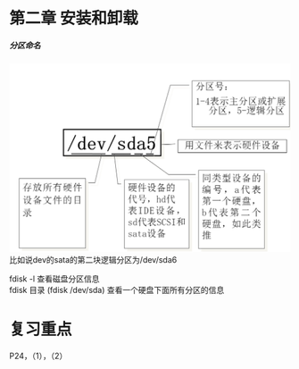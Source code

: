 # 第二章  安装和卸载
##### 分区命名
![img_3.png](img_3.png)     
比如说dev的sata的第二块逻辑分区为/dev/sda6

fdisk -l 查看磁盘分区信息    
fdisk 目录 (fdisk /dev/sda)  查看一个硬盘下面所有分区的信息     


# 复习重点
P24，（1），（2）

  